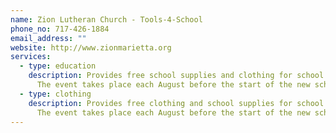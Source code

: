 ```yaml
---
name: Zion Lutheran Church - Tools-4-School
phone_no: 717-426-1884
email_address: ""
website: http://www.zionmarietta.org
services:
  - type: education
    description: Provides free school supplies and clothing for school age students.
      The event takes place each August before the start of the new school year.
  - type: clothing
    description: Provides free clothing and school supplies for school age students.
      The event takes place each August before the start of the new school year.
---
```

